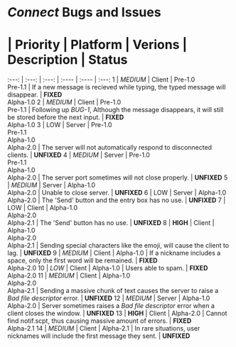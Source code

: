 # *Connect* Bugs and Issues

 # | Priority | Platform | Verions | Description | Status
:---: | :---: | :---: | :---- | :---- | :---:
1 | *MEDIUM* | Client | Pre-1.0<br>Pre-1.1 | If a new message is recieved while typing, the typed message will disappear. | **FIXED**<br>Alpha-1.0
2 | *MEDIUM* | Client | Pre-1.0<br>Pre-1.1 | Following up *BUG-1*, Although the message disappears, it will still be stored before the next input. | **FIXED**<br>Alpha-1.0
3 | LOW | Server | Pre-1.0<br>Pre-1.1<br>Alpha-1.0<br>Alpha-2.0 | The server will not automatically respond to disconnected clients. | **UNFIXED**
4 | *MEDIUM* | Server | Pre-1.0<br>Pre-1.1<br>Alpha-1.0<br>Alpha-2.0 | The server port sometimes will not close properly. | **UNFIXED**
5 | *MEDIUM* | Server | Alpha-1.0<br>Alpha-2.0 | Unable to close server. | **UNFIXED**
6 | LOW | Server | Alpha-1.0<br>Alpha-2.0 | The 'Send' button and the entry box has no use. | **UNFIXED**
7 | LOW | Client | Alpha-1.0<br>Alpha-2.0<br>Alpha-2.1 | The 'Send' button has no use. | **UNFIXED**
8 | **HIGH** | Client | Alpha-1.0<br>Alpha-2.0<br>Alpha-2.1 | Sending special characters like the emoji, will cause the client to lag. | **UNFIXED**
9 | *MEDIUM* | Client | Alpha-1.0 | If a nickname includes a space, only the first word will be remained. | **FIXED**<br>Alpha-2.0
10 | *LOW* | Client | Alpha-1.0 | Users able to spam. | **FIXED**<br>Alpha-2.0
11 | *MEDIUM* | Client | Alpha-1.0<br>Alpha-2.0<br>Alpha-2.1 | Sending a massive chunk of text causes the server to raise a *Bad file descriptor* error. | **UNFIXED**
12 | *MEDIUM* | Server | Alpha-1.0<br>Alpha-2.0 | Server sometimes raises a *Bad file descriptor* error when a client closes the window. | **UNFIXED**
13 | **HIGH** | Client | Alpha-2.0 | Cannot find notif.scpt, thus causing massive amount of errors. | **FIXED**<br>Alpha-2.1
14 | *MEDIUM* | Client | Alpha-2.1 | In rare situations, user nicknames will include the first message they sent. | **UNFIXED**
